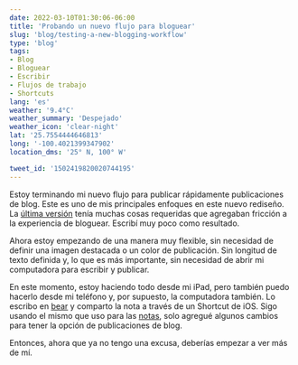 ```yaml
---
date: 2022-03-10T01:30:06-06:00
title: 'Probando un nuevo flujo para bloguear'
slug: 'blog/testing-a-new-blogging-workflow'
type: 'blog'
tags:
- Blog
- Bloguear
- Escribir
- Flujos de trabajo
- Shortcuts
lang: 'es'
weather: '9.4°C'
weather_summary: 'Despejado'
weather_icon: 'clear-night'
lat: '25.7554444646813'
long: '-100.4021399347902'
location_dms: '25° N, 100° W'

tweet_id: '1502419820020744195'
---
```

Estoy terminando mi nuevo flujo para publicar rápidamente publicaciones de blog.  Este es uno de mis principales enfoques en este nuevo rediseño.  La [última versión](https://v3.ramiroruiz.com/es) tenía muchas cosas requeridas que agregaban fricción a la experiencia de bloguear.  Escribí muy poco como resultado.

Ahora estoy empezando de una manera muy flexible, sin necesidad de definir una imagen destacada o un color de publicación.  Sin longitud de texto definida y, lo que es más importante, sin necesidad de abrir mi computadora para escribir y publicar.

En este momento, estoy haciendo todo desde mi iPad, pero también puedo hacerlo desde mi teléfono y, por supuesto, la computadora también.  Lo escribo en [bear](https://bear.app) y comparto la nota a través de un Shortcut de iOS.  Sigo usando el mismo que uso para las [notas](https://ramiroruiz.com/es/todas-las-notas/), solo agregué algunos cambios para tener la opción de publicaciones de blog.

 Entonces, ahora que ya no tengo una excusa, deberías empezar a ver más de mí.